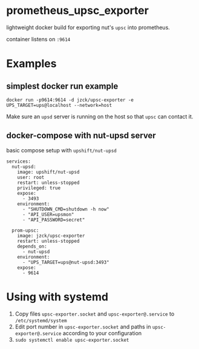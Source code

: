 # prometheus_upsc_exporter

lightweight docker build for exporting nut's `upsc` into prometheus.

container listens on `:9614`

# Examples

## simplest docker run example

`docker run -p9614:9614 -d jzck/upsc-exporter -e UPS_TARGET=ups@localhost --network=host`

Make sure an `upsd` server is running on the host so that `upsc` can contact it.

## docker-compose with nut-upsd server

basic compose setup with `upshift/nut-upsd`

```
services:
  nut-upsd:
    image: upshift/nut-upsd
    user: root
    restart: unless-stopped
    privileged: true
    expose:
      - 3493
    environment:
      - "SHUTDOWN_CMD=shutdown -h now"
      - "API_USER=upsmon"
      - "API_PASSWORD=secret"

  prom-upsc:
    image: jzck/upsc-exporter
    restart: unless-stopped
    depends_on:
      - nut-upsd
    environment:
      - "UPS_TARGET=ups@nut-upsd:3493"
    expose:
      - 9614
```

# Using with systemd

1. Copy files `upsc-exporter.socket` and `upsc-exporter@.service` to `/etc/systemd/system`
2. Edit port number in `upsc-exporter.socket` and paths in `upsc-exporter@.service` according to your configuration
3. `sudo systemctl enable upsc-exporter.socket`

